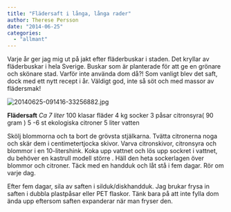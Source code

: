 ```yaml
---
title: "Flädersaft i långa, långa rader"
author: Therese Persson
date: "2014-06-25"
categories: 
  - "allmant"
---
```


Varje år ger jag mig ut på jakt efter fläderbuskar i staden. Det kryllar av fläderbuskar i hela Sverige. Buskar som är planterade för att ge en grönare och skönare stad. Varför inte använda dom då?! Som vanligt blev det saft, dock med ett nytt recept i år. Väldigt god, inte så söt och med massor av flädersmak!  
  
![20140625-091416-33256882.jpg](/static/img/20140625-091416-33256882.jpg)

**Flädersaft** _Ca 7 liter_ 100 klasar fläder 4 kg socker 3 påsar citronsyra( 90 gram ) 5 -6 st ekologiska citroner 5 liter vatten

Skölj blommorna och ta bort de grövsta stjälkarna. Tvätta citronerna noga och skär dem i centimetertjocka skivor. Varva citronskivor, citronsyra och blommor i en 10-litershink. Koka upp vattnet och lös upp sockret i vattnet, du behöver en kastrull modell större . Häll den heta sockerlagen över blommor och citroner. Täck med en handduk och låt stå i fem dagar. Rör om varje dag.

Efter fem dagar, sila av saften i silduk/diskhandduk. Jag brukar frysa in saften i dubbla plastpåsar eller PET flaskor. Tänk bara på att inte fylla dom ända upp eftersom saften expanderar när man fryser den.
